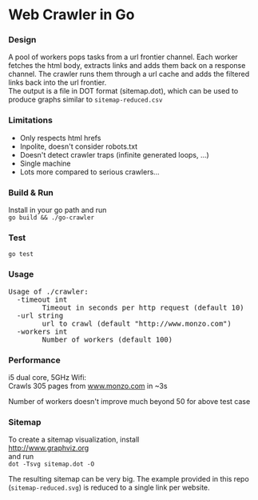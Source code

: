 # Web Crawler in Go
### Design
A pool of workers pops tasks from a url frontier channel. Each worker fetches the html body, extracts links and adds them back on a response channel. The crawler runs them through a url cache and adds the filtered links back into the url frontier.  
The output is a file in DOT format (sitemap.dot), which can be used to produce graphs similar to `sitemap-reduced.csv`

### Limitations
* Only respects html hrefs
* Inpolite, doesn't consider robots.txt
* Doesn't detect crawler traps (infinite generated loops, ...)
* Single machine
* Lots more compared to serious crawlers...

### Build & Run
Install in your go path and run  
`go build && ./go-crawler`

### Test
`go test`

### Usage
<pre>Usage of ./crawler:  
  -timeout int  
        Timeout in seconds per http request (default 10)  
  -url string  
        url to crawl (default "http://www.monzo.com")  
  -workers int  
        Number of workers (default 100)
</pre>

### Performance
i5 dual core, 5GHz Wifi:  
Crawls 305 pages from www.monzo.com in ~3s

Number of workers doesn't improve much beyond 50 for above test case

### Sitemap
To create a sitemap visualization, install  
http://www.graphviz.org  
and run  
`dot -Tsvg sitemap.dot -O`

The resulting sitemap can be very big. The example provided in this repo (`sitemap-reduced.svg`) is reduced to a single link per website.